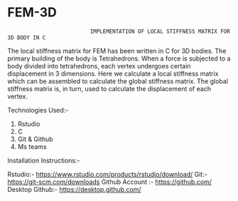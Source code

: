 # FEM-3D

                              IMPLEMENTATION OF LOCAL STIFFNESS MATRIX FOR 3D BODY IN C
                              
The local stiffness matrix for FEM has been written in C for 3D bodies. The primary building of the body is Tetrahedrons. When a force is subjected to a body divided into tetrahedrons, each vertex undergoes certain displacement in 3 dimensions. Here we calculate a local stiffness matrix which can be assembled to calculate the global stiffness matrix. The global stiffness matrix is, in turn, used to calculate the displacement of each vertex. 




Technologies Used:-
 1. Rstudio
 2. C
 2. Git & Github
 3. Ms teams

Installation Instructions:-

Rstudio:- https://www.rstudio.com/products/rstudio/download/
Git:- https://git-scm.com/downloads
Github Account :- https://github.com/
Desktop Github:- https://desktop.github.com/


